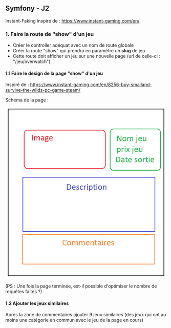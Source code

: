 
## Symfony - J2


Instant-Faking inspiré de : https://www.instant-gaming.com/en/


### 1. Faire la route de "show" d'un jeu


- Créer le controller adéquat avec un nom de route globale 
- Créer la route "show" qui prendra en paramètre un **slug** de jeu
- Cette route doit afficher un jeu sur une nouvelle page (url de celle-ci : "/jeu/overwatch")

#### 1.1 Faire le design de la page "show" d'un jeu 

Inspiré de : https://www.instant-gaming.com/en/8256-buy-smalland-survive-the-wilds-pc-game-steam/


Schéma de la page :


![img_1.png](img_1.png)


(PS : Une fois la page terminée, est-il possible d'optimiser le nombre de requêtes faites ?)


#### 1.2 Ajouter les jeux similaires


Après la zone de commentaires ajouter 9 jeux similaires (des jeux qui ont au moins une catégorie en commun avec le jeu de la page en cours) 
